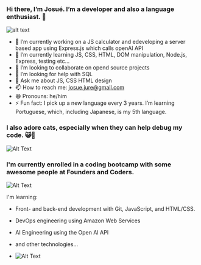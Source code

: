 ### Hi there, I’m Josué. I’m a developer and also a language enthusiast. 👋

![alt text](https://encrypted-tbn0.gstatic.com/images?q=tbn:ANd9GcTGnhHBf-8TXR_gzUP7jrNzY7KGnNqf_e2J1g&usqp=CAU)

- 🔭 I’m currently working on a JS calculator and edeveloping a server based app using Express.js which calls openAI API
- 🌱 I’m currently learning JS, CSS, HTML, DOM manipulation, Node.js, Express, testing etc...
- 👯 I’m looking to collaborate on opend source projects
- 🤔 I’m looking for help with SQL
- 💬 Ask me about JS, CSS HTML design
- 📫 How to reach me: josue.jure@gmail.com
- 😄 Pronouns: he/him
- ⚡ Fun fact: I pick up a new language every 3 years. I’m learning Portuguese, which, including Japanese, is my 5th language.


### I also adore cats, especially when they can help debug my code. 😺🐾

![Alt Text](https://media.giphy.com/media/3oKIPnAiaMCws8nOsE/giphy.gif)

### I'm currently enrolled in a coding bootcamp with some awesome people at Founders and Coders.

![Alt Text](https://media.giphy.com/media/bAQH7WXKqtIBrPs7sR/giphy.gif)

I'm learning:
- Front- and back-end development with Git, JavaScript, and HTML/CSS.
- DevOps engineering using Amazon Web Services
- AI Engineering using the Open AI API
- and other technologies...

- ![Alt Text](https://www.foundersandcoders.com/)





